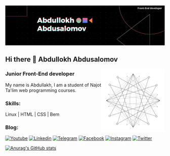 [![Header](https://github.com/abdullox0900/abdullox0900/blob/main/assets/Black%20Technology%20LinkedIn%20Banner.png)](https://www.youtube.com/channel/UCdsON9IVWa9do4In6oMe66g)

## Hi there 👋 Abdullokh Abdusalomov

<img src="https://github.com/abdullox0900/abdullox0900/blob/main/assets/InnocentSlushyApe-size_restricted.gif" alt="animation" width=200 height=200 align="right">

### Junior Front-End developer
 My name is Abdullakh, I am a student of Najot Ta'lim web programming courses.

### Skills:
Linux | HTML | CSS | Bem

### Blog:
[![Youtube](https://img.shields.io/badge/-Youtube-090909?style=for-the-badge&logo=youtube&logoColor=FF0000)](https://www.youtube.com/channel/UCdsON9IVWa9do4In6oMe66g)
[![Linkedin](https://img.shields.io/badge/-Linkedin-090909?style=for-the-badge&logo=linkedin&logoColor=0077B7)](https://www.linkedin.com/in/abdullokh-abdusalomov-8bb59b225/)
[![Telegram](https://img.shields.io/badge/-Telegram-090909?style=for-the-badge&logo=telegram&logoColor=27A0D9)](https://t.me/joinchat/1oWhss7fyQA0MzQy)
[![Facebook](https://img.shields.io/badge/-Facebook-090909?style=for-the-badge&logo=Facebook&logoColor=1195F5)](https://www.facebook.com/)
[![Instagram](https://img.shields.io/badge/-Instagram-090909?style=for-the-badge&logo=instagram&logoColor=B4068E)](https://www.instagram.com/?hl=ru)
[![Twitter](https://img.shields.io/badge/-Twitter-090909?style=for-the-badge&logo=twitter&logoColor=1C9DEW)](https://twitter.com/abdullox0900?t=Ttwp0xZfNXuPxIOlZqCpcg&s=09)

[![Anurag's GitHub stats](https://github-readme-stats.vercel.app/api?username=abdullox0900&show_icons=true&theme=tokyonight)](https://github.com/anuraghazra/github-readme-stats)
